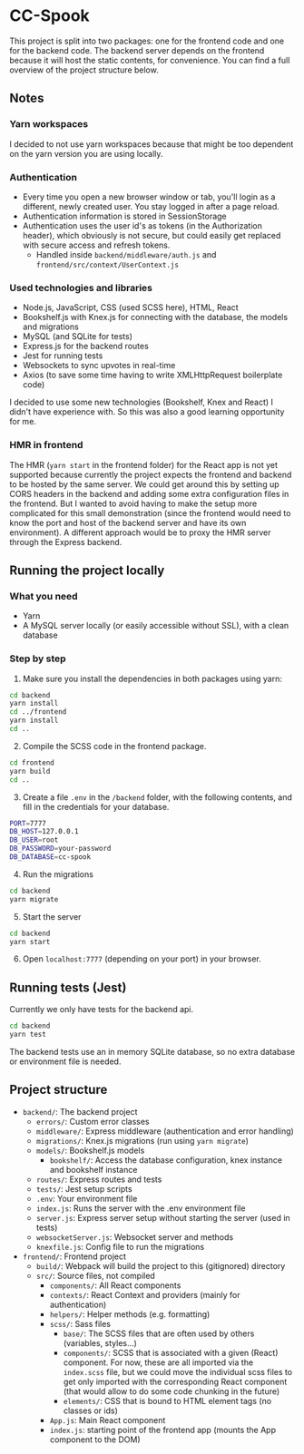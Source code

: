 # CC-Spook

This project is split into two packages: one for the frontend code and one for the backend code. The backend server depends on the frontend because it will host the static contents, for convenience. You can find a full overview of the project structure below.

## Notes

### Yarn workspaces

I decided to not use yarn workspaces because that might be too dependent on the yarn version you are using locally.

### Authentication

- Every time you open a new browser window or tab, you'll login as a different, newly created user. You stay logged in after a page reload.
- Authentication information is stored in SessionStorage
- Authentication uses the user id's as tokens (in the Authorization header), which obviously is not secure, but could easily get replaced with secure access and refresh tokens.
    - Handled inside `backend/middleware/auth.js` and `frontend/src/context/UserContext.js`

### Used technologies and libraries

- Node.js, JavaScript, CSS (used SCSS here), HTML, React
- Bookshelf.js with Knex.js for connecting with the database, the models and migrations
- MySQL (and SQLite for tests)
- Express.js for the backend routes
- Jest for running tests
- Websockets to sync upvotes in real-time
- Axios (to save some time having to write XMLHttpRequest boilerplate code)

I decided to use some new technologies (Bookshelf, Knex and React) I didn't have experience with. So this was also a good learning opportunity for me.

### HMR in frontend

The HMR (`yarn start` in the frontend folder) for the React app is not yet supported because currently the project expects the frontend and backend to be hosted by the same server. We could get around this by setting up CORS headers in the backend and adding some extra configuration files in the frontend. But I wanted to avoid having to make the setup more complicated for this small demonstration (since the frontend would need to know the port and host of the backend server and have its own environment). A different approach would be to proxy the HMR server through the Express backend.

## Running the project locally

### What you need

- Yarn
- A MySQL server locally (or easily accessible without SSL), with a clean database

### Step by step

1. Make sure you install the dependencies in both packages using yarn:
```bash
cd backend
yarn install
cd ../frontend
yarn install
cd ..
```

2. Compile the SCSS code in the frontend package.
```bash
cd frontend
yarn build
cd ..
```

3. Create a file `.env` in the `/backend` folder, with the following contents, and fill in the credentials for your database.

```bash
PORT=7777
DB_HOST=127.0.0.1
DB_USER=root
DB_PASSWORD=your-password
DB_DATABASE=cc-spook
```

4. Run the migrations
```bash
cd backend
yarn migrate
```

5. Start the server
```bash
cd backend
yarn start
```

6. Open `localhost:7777` (depending on your port) in your browser.

## Running tests (Jest)

Currently we only have tests for the backend api.

```bash
cd backend
yarn test
```

The backend tests use an in memory SQLite database, so no extra database or environment file is needed.

## Project structure

- `backend/`: The backend project
    - `errors/`: Custom error classes
    - `middleware/`: Express middleware (authentication and error handling)
    - `migrations/`: Knex.js migrations (run using `yarn migrate`)
    - `models/`: Bookshelf.js models
        - `bookshelf/`: Access the database configuration, knex instance and bookshelf instance
    - `routes/`: Express routes and tests
    - `tests/`: Jest setup scripts
    - `.env`: Your environment file
    - `index.js`: Runs the server with the .env environment file
    - `server.js`: Express server setup without starting the server (used in tests)
    - `websocketServer.js`: Websocket server and methods
    - `knexfile.js`: Config file to run the migrations
- `frontend/`: Frontend project
    - `build/`: Webpack will build the project to this (gitignored) directory
    - `src/`: Source files, not compiled
        - `components/`: All React components
        - `contexts/`: React Context and providers (mainly for authentication)
        - `helpers/`: Helper methods (e.g. formatting)
        - `scss/`: Sass files
            - `base/`: The SCSS files that are often used by others (variables, styles...)
            - `components/`: SCSS that is associated with a given (React) component. For now, these are all imported via the `index.scss` file, but we could move the individual scss files to get only imported with the corresponding React component (that would allow to do some code chunking in the future)
            - `elements/`: CSS that is bound to HTML element tags (no classes or ids)
        - `App.js`: Main React component
        - `index.js`: starting point of the frontend app (mounts the App component to the DOM)